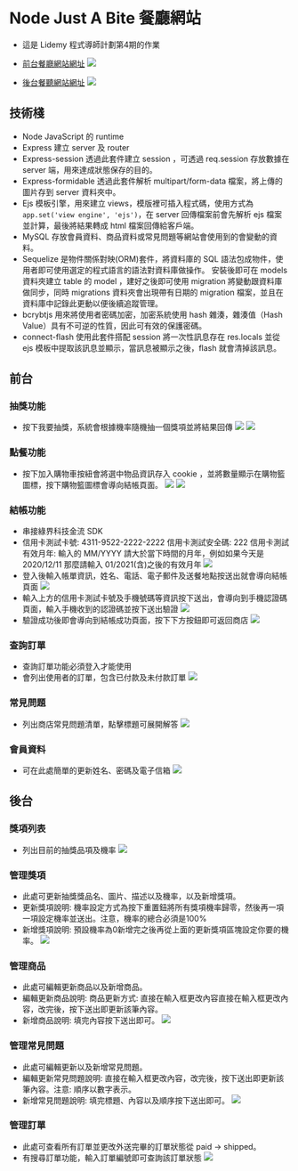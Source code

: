 # Node Just A Bite 餐廳網站
* 這是 Lidemy 程式導師計劃第4期的作業
* [前台餐廳網站網址](https://just-a-bite.mentor4th-john.tw/)
![](https://i.imgur.com/jzHhcW4.jpg)

* [後台餐聽網站網址](https://just-a-bite.mentor4th-john.tw/admin)
![](https://i.imgur.com/pOWDYvH.png)

## 技術棧
* Node
JavaScript 的 runtime
* Express
建立 server 及 router
* Express-session
透過此套件建立 session ，可透過 req.session 存放數據在 server 端，用來達成狀態保存的目的。
* Express-formidable
透過此套件解析 multipart/form-data 檔案，將上傳的圖片存到 server 資料夾中。
* Ejs
模板引擎，用來建立 views，模版裡可插入程式碼，使用方式為 ```app.set('view engine', 'ejs')```，在 server 回傳檔案前會先解析 ejs 檔案並計算，最後將結果轉成 html 檔案回傳給客戶端。
* MySQL
存放會員資料、商品資料或常見問題等網站會使用到的會變動的資料。
* Sequelize
是物件關係對映(ORM)套件，將資料庫的 SQL 語法包成物件，使用者即可使用選定的程式語言的語法對資料庫做操作。
安裝後即可在 models 資料夾建立 table 的 model ，建好之後即可使用 migration 將變動跟資料庫做同步，同時 migrations 資料夾會出現帶有日期的 migration 檔案，並且在資料庫中記錄此更動以便後續追蹤管理。
* bcrybtjs
用來將使用者密碼加密，加密系統使用 hash 雜湊，雜湊值（Hash Value）具有不可逆的性質，因此可有效的保護密碼。
* connect-flash
使用此套件搭配 session 將一次性訊息存在 res.locals 並從 ejs 模板中提取該訊息並顯示，當訊息被顯示之後，flash 就會清掉該訊息。 

## 前台
### 抽獎功能
* 按下我要抽獎，系統會根據機率隨機抽一個獎項並將結果回傳
![](https://i.imgur.com/grlVkCi.jpg)
![](https://i.imgur.com/NE6u3R0.png)
### 點餐功能
* 按下加入購物車按紐會將選中物品資訊存入 cookie ，並將數量顯示在購物籃圖標，按下購物籃圖標會導向結帳頁面。
![](https://i.imgur.com/HM2tgtf.png)
![](https://i.imgur.com/o6N5gHr.png)

### 結帳功能
* 串接綠界科技金流 SDK 
* 信用卡測試卡號: 4311-9522-2222-2222
信用卡測試安全碼: 222
信用卡測試有效月年: 輸入的 MM/YYYY 請大於當下時間的月年，例如如果今天是 2020/12/11 那麼請輸入 01/2021(含)之後的有效月年
![](https://i.imgur.com/vXA8Rrw.png)
* 登入後輸入帳單資訊，姓名、電話、電子郵件及送餐地點按送出就會導向結帳頁面
![](https://i.imgur.com/fG9Wu4V.png)
* 輸入上方的信用卡測試卡號及手機號碼等資訊按下送出，會導向到手機認證碼頁面，輸入手機收到的認證碼並按下送出驗證
![](https://i.imgur.com/a28v2s0.png)
* 驗證成功後即會導向到結帳成功頁面，按下下方按鈕即可返回商店
![](https://i.imgur.com/kViu3Gz.png)
### 查詢訂單
* 查詢訂單功能必須登入才能使用
* 會列出使用者的訂單，包含已付款及未付款訂單
![](https://i.imgur.com/ljDdW26.png)
### 常見問題
* 列出商店常見問題清單，點擊標題可展開解答
![](https://i.imgur.com/2ffDN2P.png)
### 會員資料
* 可在此處簡單的更新姓名、密碼及電子信箱
![](https://i.imgur.com/GIcvJzT.png)
## 後台
### 獎項列表
* 列出目前的抽獎品項及機率
![](https://i.imgur.com/NByr75r.png)
### 管理獎項
* 此處可更新抽獎獎品名、圖片、描述以及機率，以及新增獎項。
* 更新獎項說明: 機率設定方式為按下重置鈕將所有獎項機率歸零，然後再一項一項設定機率並送出。注意，機率的總合必須是100% 
* 新增獎項說明: 預設機率為0新增完之後再從上面的更新獎項區塊設定你要的機率。 
![](https://i.imgur.com/q9SRDTX.png)
### 管理商品
* 此處可編輯更新商品以及新增商品。
* 編輯更新商品說明: 商品更新方式: 直接在輸入框更改內容直接在輸入框更改內容，改完後，按下送出即更新該筆內容。
* 新增商品說明: 填完內容按下送出即可。
![](https://i.imgur.com/xYf38SH.png)
### 管理常見問題
* 此處可編輯更新以及新增常見問題。
* 編輯更新常見問題說明: 直接在輸入框更改內容，改完後，按下送出即更新該筆內容。注意: 順序以數字表示。
* 新增常見問題說明: 填完標題、內容以及順序按下送出即可。
![](https://i.imgur.com/J0OOzt5.png)
### 管理訂單
* 此處可查看所有訂單並更改外送完畢的訂單狀態從 paid -> shipped。
* 有搜尋訂單功能，輸入訂單編號即可查詢該訂單狀態
![](https://i.imgur.com/xowVj4F.png)










